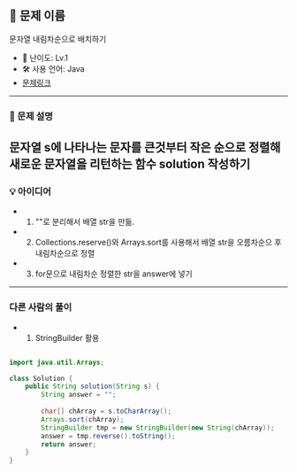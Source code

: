 ## 📘 문제 이름
문자열 내림차순으로 배치하기

- 🧩 난이도: Lv.1
- 🛠 사용 언어: Java
- [문제링크](https://school.programmers.co.kr/learn/courses/30/lessons/12917)

---

### 🧠 문제 설명
문자열 s에 나타나는 문자를 큰것부터 작은 순으로 정렬해 새로운 문자열을 리턴하는 함수 solution 작성하기
---



### 💡 아이디어
- 1. ""로 분리해서 배열 str을 만듦.
- 2. Collections.reserve()와 Arrays.sort를 사용해서 배열 str을 오름차순으 후 내림차순으로 정렬
- 3. for문으로 내림차순 정렬한 str을 answer에 넣기

---



### 다른 사람의 풀이

- 1. StringBuilder 활용

```java

import java.util.Arrays;

class Solution {
    public String solution(String s) {
        String answer = "";
        
        char[] chArray = s.toCharArray();
        Arrays.sort(chArray);
        StringBuilder tmp = new StringBuilder(new String(chArray));
        answer = tmp.reverse().toString();
        return answer;
    }
}

```
